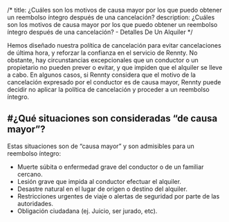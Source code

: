 /*title: ¿Cuáles son los motivos de causa mayor por los que puedo obtener un reembolso íntegro después de una cancelación?description: ¿Cuáles son los motivos de causa mayor por los que puedo obtener un reembolso íntegro después de una cancelación? - Detalles De Un Alquiler*/Hemos diseñado nuestra política de cancelación para evitar cancelaciones de última hora, y reforzar la confianza en el servicio de Rennty. No obstante, hay circunstancias excepcionales que un conductor o un propietario no pueden prever o evitar, y que impiden que el alquiler se lleve a cabo.En algunos casos, si Rennty considera que el motivo de la cancelación expresado por el conductor es de causa mayor, Rennty puede decidir no aplicar la política de cancelación y proceder a un reembolso íntegro.## #¿Qué situaciones son consideradas “de causa mayor”?Estas situaciones son de “causa mayor” y son admisibles para un reembolso íntegro:* Muerte súbita o enfermedad grave del conductor o de un familiar cercano.* Lesión grave que impida al conductor efectuar el alquiler.* Desastre natural en el lugar de origen o destino del alquiler.* Restricciones urgentes de viaje o alertas de seguridad por parte de las autoridades.* Obligación ciudadana (ej. Juicio, ser jurado, etc).